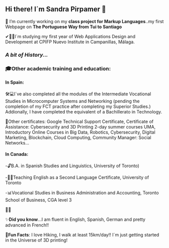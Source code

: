 ## Hi there! I´m Sandra Pirpamer 👋
🔭 I’m currently working on my **class project for Markup Languages**..my first Webpage on **The Portuguese Way from Tui to Santiago** 

<!--
**spir611/spir611** is a ✨ _special_ ✨ repository because its `README.md` (this file) appears on your GitHub profile. -->

✔👩‍🎓I´m studying my first year of Web Applications Design and Development at CPIFP Nuevo Institute in Campanillas, Málaga.

<!--  -->





### *A bit of History...*




### 🎓Other academic training and education:

#### **In Spain**:
🛠💻I´ve also completed all the modules of the Intermediate Vocational Studies in Microcomputer Systems and Networking (pending the completion of my FCT practice after completing my Superior Studies.) Addionally, I have completed the equivalent of a Bachillerato in Technology.

📜Other certificates: Google Technical Support Certificate, Certificate of Assistance: Cybersecurity and 3D Printing 2-day summer courses UMA, Introductory Online Courses in Big Data, Robotics, Cybersecurity, Digital Marketing, Blockchain, Cloud Computing, Community Manager: Social Networks...

#### **In Canada**:
-🔓B.A. in Spanish Studies and Linguistics, University of Toronto)

-👩‍🏫Teaching English as a Second Language Certificate, University of Toronto

-📊Vocational Studies in Business Administration and Accounting, Toronto School of Business, CGA level 3







   

🔎🔎



   

✨**Did you know**...I am fluent in English, Spanish, German and pretty advanced in French!!

🎉**Fun Facts**:  I love Hiking, I walk at least 15km/day!! I´m just getting started in the Universe of 3D printing! 



  
 
